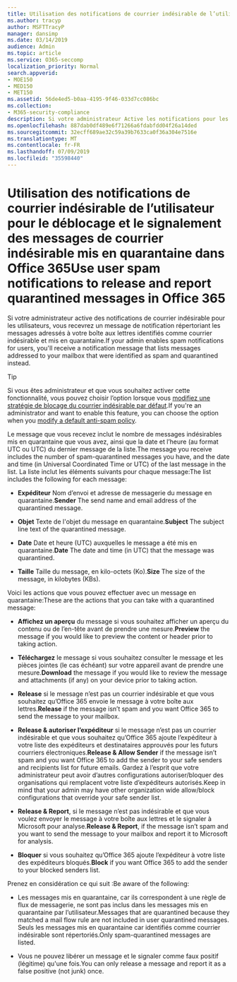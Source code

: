 ```yaml
---
title: Utilisation des notifications de courrier indésirable de l’utilisateur pour le déblocage et le signalement des messages de courrier indésirable mis en quarantaine dans Office 365
ms.author: tracyp
author: MSFTTracyP
manager: dansimp
ms.date: 03/14/2019
audience: Admin
ms.topic: article
ms.service: O365-seccomp
localization_priority: Normal
search.appverid:
- MOE150
- MED150
- MET150
ms.assetid: 56de4ed5-b0aa-4195-9f46-033d7cc086bc
ms.collection:
- M365-security-compliance
description: Si votre administrateur Active les notifications pour les utilisateurs, vous recevrez un message de notification répertoriant les messages envoyés à votre boîte aux lettres identifiés comme courriers indésirables, en masse ou par hameçonnage. Vous pouvez publier ou signaler des messages après leur notification.
ms.openlocfilehash: 887dab0df489e6f71266a6fdabfdd04f26a14ded
ms.sourcegitcommit: 32ecff689ae32c59a39b7633ca0f36a304e7516e
ms.translationtype: MT
ms.contentlocale: fr-FR
ms.lasthandoff: 07/09/2019
ms.locfileid: "35598440"
---
```

# <a name="use-user-spam-notifications-to-release-and-report-quarantined-messages-in-office-365"></a><span data-ttu-id="70362-104">Utilisation des notifications de courrier indésirable de l’utilisateur pour le déblocage et le signalement des messages de courrier indésirable mis en quarantaine dans Office 365</span><span class="sxs-lookup"><span data-stu-id="70362-104">Use user spam notifications to release and report quarantined messages in Office 365</span></span>

<span data-ttu-id="70362-105">Si votre administrateur active des notifications de courrier indésirable pour les utilisateurs, vous recevrez un message de notification répertoriant les messages adressés à votre boîte aux lettres identifiés comme courrier indésirable et mis en quarantaine.</span><span class="sxs-lookup"><span data-stu-id="70362-105">If your admin enables spam notifications for users, you'll receive a notification message that lists messages addressed to your mailbox that were identified as spam and quarantined instead.</span></span>
  
> [!TIP]
> <span data-ttu-id="70362-106">Si vous êtes administrateur et que vous souhaitez activer cette fonctionnalité, vous pouvez choisir l’option lorsque vous [modifiez une stratégie de blocage du courrier indésirable par défaut](https://go.microsoft.com/fwlink/?LinkId=800313).</span><span class="sxs-lookup"><span data-stu-id="70362-106">If you're an administrator and want to enable this feature, you can choose the option when you [modify a default anti-spam policy](https://go.microsoft.com/fwlink/?LinkId=800313).</span></span> 
  
<span data-ttu-id="70362-107">Le message que vous recevez inclut le nombre de messages indésirables mis en quarantaine que vous avez, ainsi que la date et l’heure (au format UTC ou UTC) du dernier message de la liste.</span><span class="sxs-lookup"><span data-stu-id="70362-107">The message you receive includes the number of spam-quarantined messages you have, and the date and time (in Universal Coordinated Time or UTC) of the last message in the list.</span></span> <span data-ttu-id="70362-108">La liste inclut les éléments suivants pour chaque message:</span><span class="sxs-lookup"><span data-stu-id="70362-108">The list includes the following for each message:</span></span>
  
- <span data-ttu-id="70362-109">**Expéditeur** Nom d’envoi et adresse de messagerie du message en quarantaine.</span><span class="sxs-lookup"><span data-stu-id="70362-109">**Sender** The send name and email address of the quarantined message.</span></span> 
    
- <span data-ttu-id="70362-110">**Objet** Texte de l'objet du message en quarantaine.</span><span class="sxs-lookup"><span data-stu-id="70362-110">**Subject** The subject line text of the quarantined message.</span></span> 
    
- <span data-ttu-id="70362-111">**Date** Date et heure (UTC) auxquelles le message a été mis en quarantaine.</span><span class="sxs-lookup"><span data-stu-id="70362-111">**Date** The date and time (in UTC) that the message was quarantined.</span></span> 
    
- <span data-ttu-id="70362-112">**Taille** Taille du message, en kilo-octets (Ko).</span><span class="sxs-lookup"><span data-stu-id="70362-112">**Size** The size of the message, in kilobytes (KBs).</span></span> 
    
<span data-ttu-id="70362-113">Voici les actions que vous pouvez effectuer avec un message en quarantaine:</span><span class="sxs-lookup"><span data-stu-id="70362-113">These are the actions that you can take with a quarantined message:</span></span>

- <span data-ttu-id="70362-114">**Affichez un aperçu** du message si vous souhaitez afficher un aperçu du contenu ou de l’en-tête avant de prendre une mesure.</span><span class="sxs-lookup"><span data-stu-id="70362-114">**Preview** the message if you would like to preview the content or header prior to taking action.</span></span>

- <span data-ttu-id="70362-115">**Téléchargez** le message si vous souhaitez consulter le message et les pièces jointes (le cas échéant) sur votre appareil avant de prendre une mesure.</span><span class="sxs-lookup"><span data-stu-id="70362-115">**Download** the message if you would like to review the message and attachments (if any) on your device prior to taking action.</span></span>

- <span data-ttu-id="70362-116">**Release** si le message n’est pas un courrier indésirable et que vous souhaitez qu’Office 365 envoie le message à votre boîte aux lettres.</span><span class="sxs-lookup"><span data-stu-id="70362-116">**Release** if the message isn’t spam and you want Office 365 to send the message to your mailbox.</span></span>

- <span data-ttu-id="70362-117">**Release & autoriser l’expéditeur** si le message n’est pas un courrier indésirable et que vous souhaitez qu’Office 365 ajoute l’expéditeur à votre liste des expéditeurs et destinataires approuvés pour les futurs courriers électroniques.</span><span class="sxs-lookup"><span data-stu-id="70362-117">**Release & Allow Sender** if the message isn’t spam and you want Office 365 to add the sender to your safe senders and recipients list for future emails.</span></span> <span data-ttu-id="70362-118">Gardez à l’esprit que votre administrateur peut avoir d’autres configurations autoriser/bloquer des organisations qui remplacent votre liste d’expéditeurs autorisés.</span><span class="sxs-lookup"><span data-stu-id="70362-118">Keep in mind that your admin may have other organization wide allow/block configurations that override your safe sender list.</span></span>

- <span data-ttu-id="70362-119">**Release & Report**, si le message n’est pas indésirable et que vous voulez envoyer le message à votre boîte aux lettres et le signaler à Microsoft pour analyse.</span><span class="sxs-lookup"><span data-stu-id="70362-119">**Release & Report**, if the message isn’t spam and you want to send the message to your mailbox and report it to Microsoft for analysis.</span></span>

- <span data-ttu-id="70362-120">**Bloquer** si vous souhaitez qu’Office 365 ajoute l’expéditeur à votre liste des expéditeurs bloqués.</span><span class="sxs-lookup"><span data-stu-id="70362-120">**Block** if you want Office 365 to add the sender to your blocked senders list.</span></span>

<span data-ttu-id="70362-121">Prenez en considération ce qui suit :</span><span class="sxs-lookup"><span data-stu-id="70362-121">Be aware of the following:</span></span>
  
- <span data-ttu-id="70362-122">Les messages mis en quarantaine, car ils correspondent à une règle de flux de messagerie, ne sont pas inclus dans les messages mis en quarantaine par l’utilisateur.</span><span class="sxs-lookup"><span data-stu-id="70362-122">Messages that are quarantined because they matched a mail flow rule are not included in user quarantined messages.</span></span> <span data-ttu-id="70362-123">Seuls les messages mis en quarantaine car identifiés comme courrier indésirable sont répertoriés.</span><span class="sxs-lookup"><span data-stu-id="70362-123">Only spam-quarantined messages are listed.</span></span>
    
- <span data-ttu-id="70362-124">Vous ne pouvez libérer un message et le signaler comme faux positif (légitime) qu'une fois.</span><span class="sxs-lookup"><span data-stu-id="70362-124">You can only release a message and report it as a false positive (not junk) once.</span></span>
    

